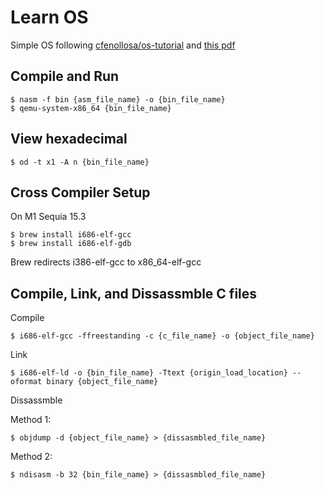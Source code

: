 # Learn OS

Simple OS following [cfenollosa/os-tutorial](https://github.com/cfenollosa/os-tutoria) and [this pdf](https://github.com/wertiop1/LearnOS/blob/main/os-dev.pdf)

## Compile and Run

    $ nasm -f bin {asm_file_name} -o {bin_file_name}
    $ qemu-system-x86_64 {bin_file_name}

## View hexadecimal

    $ od -t x1 -A n {bin_file_name}

## Cross Compiler Setup

On M1 Sequia 15.3

    $ brew install i686-elf-gcc
    $ brew install i686-elf-gdb

Brew redirects i386-elf-gcc to x86_64-elf-gcc

## Compile, Link, and Dissassmble C files

Compile

    $ i686-elf-gcc -ffreestanding -c {c_file_name} -o {object_file_name}

Link

    $ i686-elf-ld -o {bin_file_name} -Ttext {origin_load_location} --oformat binary {object_file_name}

Dissassmble

Method 1:

    $ objdump -d {object_file_name} > {dissasmbled_file_name}

Method 2:

    $ ndisasm -b 32 {bin_file_name} > {dissasmbled_file_name}
